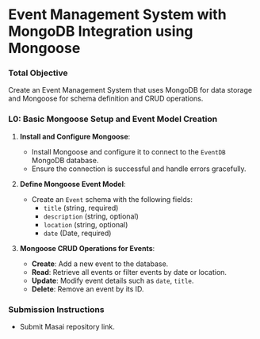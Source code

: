 # **Event Management System with MongoDB Integration using Mongoose**

### **Total Objective**  
Create an Event Management System that uses MongoDB for data storage and Mongoose for schema definition and CRUD operations.

### **L0: Basic Mongoose Setup and Event Model Creation**

1. **Install and Configure Mongoose**:  
   - Install Mongoose and configure it to connect to the `EventDB` MongoDB database.  
   - Ensure the connection is successful and handle errors gracefully.

2. **Define Mongoose Event Model**:  
   - Create an `Event` schema with the following fields:  
     - `title` (string, required)  
     - `description` (string, optional)  
     - `location` (string, optional)  
     - `date` (Date, required)  


3. **Mongoose CRUD Operations for Events**:  
   - **Create**: Add a new event to the database.  
   - **Read**: Retrieve all events or filter events by date or location.  
   - **Update**: Modify event details such as `date`, `title`.
   - **Delete**: Remove an event by its ID.

### **Submission Instructions**  
- Submit Masai repository link.
